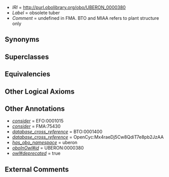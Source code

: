  * *IRI* = http://purl.obolibrary.org/obo/UBERON_0000380
 * *Label* = obsolete tuber
 * *Comment* = undefined in FMA. BTO and MIAA refers to plant structure only

## Synonyms


## Superclasses


## Equivalencies


## Other Logical Axioms


## Other Annotations

 * *[consider](../../er/oboInOwl#consider.md)* = EFO:0001015
 * *[consider](../../er/oboInOwl#consider.md)* = FMA:75430
 * *[database_cross_reference](../../ef/oboInOwl#hasDbXref.md)* = BTO:0001400
 * *[database_cross_reference](../../ef/oboInOwl#hasDbXref.md)* = OpenCyc:Mx4raeDj5Cw8QdiT7e8pb2JzAA
 * *[has_obo_namespace](../../ce/oboInOwl#hasOBONamespace.md)* = uberon
 * *[oboInOwl#id](../../id/oboInOwl#id.md)* = UBERON:0000380
 * *[owl#deprecated](../../ed/owl#deprecated.md)* = true

## External Comments

